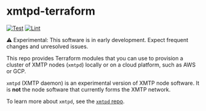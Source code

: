 # xmtpd-terraform

[![Test](https://github.com/xmtp-labs/xmtpd-terraform/actions/workflows/test.yml/badge.svg)](https://github.com/xmtp-labs/xmtpd-terraform/actions/workflows/test.yml)
[![Lint](https://github.com/xmtp-labs/xmtpd-terraform/actions/workflows/lint.yml/badge.svg)](https://github.com/xmtp-labs/xmtpd-terraform/actions/workflows/lint.yml)

⚠️ Experimental: This software is in early development. Expect frequent changes and unresolved issues.

This repo provides Terraform modules that you can use to provision a cluster of XMTP nodes (`xmtpd`) locally or on a cloud platform, such as AWS or GCP.

`xmtpd` (XMTP daemon) is an experimental version of XMTP node software. It is **not** the node software that currently forms the XMTP network.

To learn more about `xmtpd`, see the [`xmtpd` repo](https://github.com/xmtp/xmtpd).
